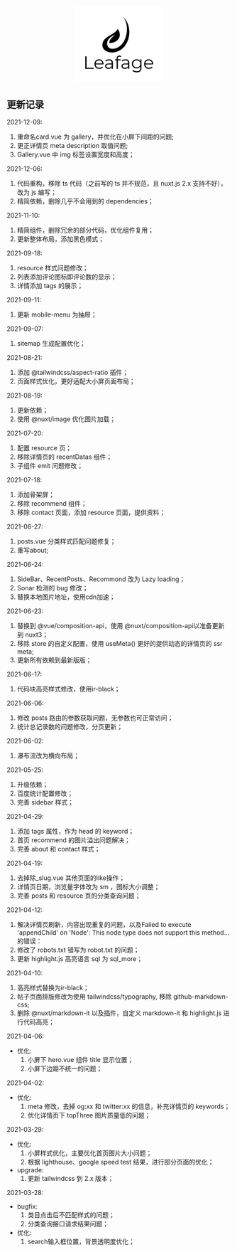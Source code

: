 <p align="center">
  <a href="https://www.leafage.top" title="logo" target="_blank">
    <img alt="Leafage Logo" width="200" src="static/logo.svg">
  </a>
</p>

## 更新记录

2021-12-09:
  1. 重命名card.vue 为 gallery，并优化在小屏下间距的问题;
  2. 更正详情页 meta description 取值问题;
  3. Gallery.vue 中 img 标签设置宽度和高度；

2021-12-06:
  1. 代码重构，移除 ts 代码（之前写的 ts 并不规范，且 nuxt.js 2.x 支持不好），改为 js 编写；
  2. 精简依赖，删除几乎不会用到的 dependencies；

2021-11-10:
  1. 精简组件，删除冗余的部分代码，优化组件复用；
  2. 更新整体布局，添加黑色模式；

2021-09-18:
  1. resource 样式问题修改；
  2. 列表添加评论图标即评论数的显示；
  3. 详情添加 tags 的展示；

2021-09-11:
  1. 更新 mobile-menu 为抽屉；

2021-09-07:
  1. sitemap 生成配置优化；

2021-08-21:
  1. 添加 @tailwindcss/aspect-ratio 插件；
  2. 页面样式优化，更好适配大小屏页面布局；

2021-08-19:
  1. 更新依赖；
  2. 使用 @nuxt/image 优化图片加载；

2021-07-20:
  1. 配置 resource 页；
  2. 移除详情页的 recentDatas 组件；
  3. 子组件 emit 问题修改；

2021-07-18:
  1. 添加骨架屏；
  2. 移除 recommend 组件；
  3. 移除 contact 页面，添加 resource 页面，提供资料；

2021-06-27:
  1. posts.vue 分类样式匹配问题修复；
  2. 重写about;

2021-06-24: 
  1. SideBar、RecentPosts、Recommond 改为 Lazy loading；
  2. Sonar 检测的 bug 修改；
  3. 替换本地图片地址，使用cdn加速；

2021-06-23: 
  1. 替换到 @vue/composition-api，使用 @nuxt/composition-api以准备更新到 nuxt3；
  2. 移除 store 的自定义配置，使用 useMeta() 更好的提供动态的详情页的 ssr meta;
  3. 更新所有依赖到最新版版；

2021-06-17: 
  1. 代码块高亮样式修改，使用ir-black；

2021-06-06: 
  1. 修改 posts 路由的参数获取问题，无参数也可正常访问；
  2. 统计总记录数的问题修改，分页更新；

2021-06-02: 
  1. 瀑布流改为横向布局；

2021-05-25: 
  1. 升级依赖；
  2. 百度统计配置修改；
  3. 完善 sidebar 样式；

2021-04-29: 
  1. 添加 tags 属性，作为 head 的 keyword；
  2. 首页 recommend 的图片溢出问题解决；
  3. 完善 about 和 contact 样式；

2021-04-19: 
  1. 去掉除_slug.vue 其他页面的like操作；
  2. 详情页日期，浏览量字体改为 sm ，图标大小调整；
  3. 完善 posts 和 resource 页的分类查询问题；

2021-04-12: 
  1. 解决详情页刷新，内容出现重复的问题，以及Failed to execute 'appendChild' on 'Node': This node type does not support this method...的错误：
  2. 修改了 robots.txt 错写为 robot.txt 的问题；
  3. 更新 highlight.js 高亮语言 sql 为 sql_more；

2021-04-10: 
  1. 高亮样式替换为ir-black；
  2. 帖子页面排版修改为使用 tailwindcss/typography, 移除 github-markdown-css;
  3. 删除 @nuxt/markdown-it 以及插件，自定义 markdown-it 和 highlight.js 进行代码高亮；

2021-04-06: 
- 优化: 
  1. 小屏下 hero.vue 组件 title 显示位置；
  2. 小屏下边距不统一的问题；

2021-04-02: 
- 优化: 
  1. meta 修改，去掉 og:xx 和 twitter:xx 的信息，补充详情页的 keywords；
  2. 优化详情页下 topThree 图片质量低的问题；

2021-03-29: 
- 优化: 
  1. 小屏样式优化，主要优化首页图片大小问题；
  2. 根据 lighthouse、google speed test 结果，进行部分页面的优化；
- upgrade:
  1. 更新 tailwindcss 到 2.x 版本；

2021-03-28: 
- bugfix: 
  1. 类目点击后不匹配样式的问题；
  2. 分类查询接口请求结果问题；
- 优化:
  1. search输入框位置，背景透明度优化； 
